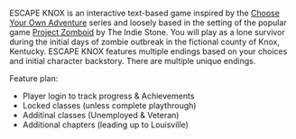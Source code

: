 ESCAPE KNOX is an interactive text-based game inspired by the [Choose Your Own Adventure](https://en.wikipedia.org/wiki/Choose_Your_Own_Adventure) series and loosely based in the setting of the popular game [Project Zomboid](https://projectzomboid.com/blog/) by The Indie Stone. You will play as a lone survivor during the initial days of zombie outbreak in the fictional county of Knox, Kentucky. ESCAPE KNOX features multiple endings based on your choices and initial character backstory. There are multiple unique endings.

Feature plan:

-   Player login to track progress & Achievements
-   Locked classes (unless complete playthrough)
-   Additinal classes (Unemployed & Veteran)
-   Additional chapters (leading up to Louisville)
